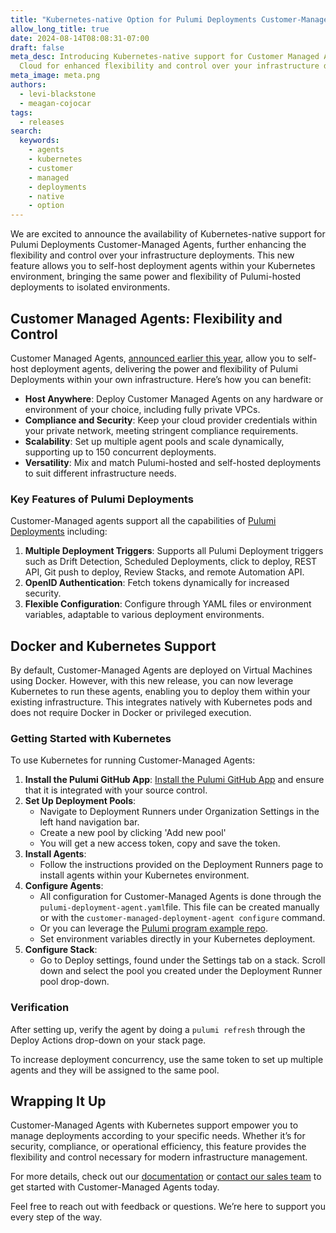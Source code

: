 ```yaml
---
title: "Kubernetes-native Option for Pulumi Deployments Customer-Managed Agents"
allow_long_title: true
date: 2024-08-14T08:08:31-07:00
draft: false
meta_desc: Introducing Kubernetes-native support for Customer Managed Agents in Pulumi
  Cloud for enhanced flexibility and control over your infrastructure deployments.
meta_image: meta.png
authors:
  - levi-blackstone
  - meagan-cojocar
tags:
  - releases
search:
  keywords:
    - agents
    - kubernetes
    - customer
    - managed
    - deployments
    - native
    - option
---
```


We are excited to announce the availability of Kubernetes-native support for Pulumi Deployments Customer-Managed Agents, further enhancing the flexibility and control over your infrastructure deployments. This new feature allows you to self-host deployment agents within your Kubernetes environment, bringing the same power and flexibility of Pulumi-hosted deployments to isolated environments.

## Customer Managed Agents: Flexibility and Control

Customer Managed Agents, [announced earlier this year](/blog/customer-managed-deployment-agents-launch), allow you to self-host deployment agents, delivering the power and flexibility of Pulumi Deployments within your own infrastructure. Here’s how you can benefit:

- **Host Anywhere**: Deploy Customer Managed Agents on any hardware or environment of your choice, including fully private VPCs.
- **Compliance and Security**: Keep your cloud provider credentials within your private network, meeting stringent compliance requirements.
- **Scalability**: Set up multiple agent pools and scale dynamically, supporting up to 150 concurrent deployments.
- **Versatility**: Mix and match Pulumi-hosted and self-hosted deployments to suit different infrastructure needs.

### Key Features of Pulumi Deployments

Customer-Managed agents support all the capabilities of [Pulumi Deployments](/docs/pulumi-cloud/deployments/) including:

1. **Multiple Deployment Triggers**: Supports all Pulumi Deployment triggers such as Drift Detection, Scheduled Deployments, click to deploy, REST API, Git push to deploy, Review Stacks, and remote Automation API.
2. **OpenID Authentication**: Fetch tokens dynamically for increased security.
3. **Flexible Configuration**: Configure through YAML files or environment variables, adaptable to various deployment environments.

## Docker and Kubernetes Support

By default, Customer-Managed Agents are deployed on Virtual Machines using Docker. However, with this new release, you can now leverage Kubernetes to run these agents, enabling you to deploy them within your existing infrastructure.  This integrates natively with Kubernetes pods and does not require Docker in Docker or privileged execution.

### Getting Started with Kubernetes

To use Kubernetes for running Customer-Managed Agents:

1. **Install the Pulumi GitHub App**: [Install the Pulumi GitHub App](/docs/iac/packages-and-automation/continuous-delivery/github-app) and ensure that it is integrated with your source control.
2. **Set Up Deployment Pools**:
   - Navigate to Deployment Runners under Organization Settings in the left hand navigation bar.
   - Create a new pool by clicking 'Add new pool'
   - You will get a new access token, copy and save the token.
3. **Install Agents**:
   - Follow the instructions provided on the Deployment Runners page to install agents within your Kubernetes environment.
4. **Configure Agents**:
   - All configuration for Customer-Managed Agents is done through the `pulumi-deployment-agent.yaml`file. This file can be created manually or with the `customer-managed-deployment-agent configure` command.
   - Or you can leverage the [Pulumi program example repo](https://github.com/pulumi/customer-managed-deployment-agent/tree/main/kubernetes).
   - Set environment variables directly in your Kubernetes deployment.
1. **Configure Stack**:
   - Go to Deploy settings, found under the Settings tab on a stack. Scroll down and select the pool you created under the Deployment Runner pool drop-down.

### Verification

After setting up, verify the agent by doing a `pulumi refresh` through the Deploy Actions drop-down on your stack page.

To increase deployment concurrency, use the same token to set up multiple agents and they will be assigned to the same pool.

## Wrapping It Up

Customer-Managed Agents with Kubernetes support empower you to manage deployments according to your specific needs. Whether it’s for security, compliance, or operational efficiency, this feature provides the flexibility and control necessary for modern infrastructure management.

For more details, check out our [documentation](/docs/pulumi-cloud/deployments/customer-managed-agents/#kubernetes) or [contact our sales team](/contact) to get started with Customer-Managed Agents today.

Feel free to reach out with feedback or questions. We’re here to support you every step of the way.
